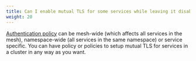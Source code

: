 ```yaml
---
title: Can I enable mutual TLS for some services while leaving it disabled for other services in the same cluster?
weight: 20
---
```


[Authentication policy](/ko/docs/concepts/security/#authentication-policies) can be mesh-wide (which affects all services in the mesh), namespace-wide
(all services in the same namespace) or service specific. You can have policy or policies to setup mutual TLS for services in a cluster in any way as you want.
